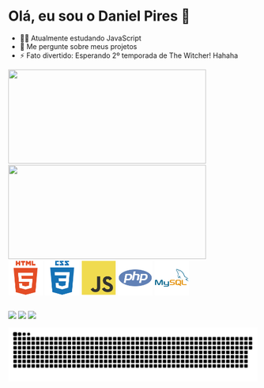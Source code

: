 <h1>Olá, eu sou o Daniel Pires 👋</h1>

<ul>
  <li>🐱‍🏍 Atualmente estudando JavaScript</li>
  <li>💬 Me pergunte sobre meus projetos</li>
  <li>⚡ Fato divertido: Esperando 2º temporada de The Witcher! Hahaha</li>
</ul>

<div>
  <a href="https://github.com/danielspires" target="_blank"></a>
  <img height="190px" width="400px" src="https://github-readme-stats.vercel.app/api?username=danielspires&count_private=true&show_icons=true&locale=pt-br&theme=material-palenight&text_color=fff">
  <img height="190px" width="400px" src="https://github-readme-stats.vercel.app/api/top-langs/?username=danielspires&layout=compact&locale=pt-br&theme=material-palenight&text_color=fff">
</div>
  
<div margin-top="50px">
  <img height="70px" width="70px" src="https://github.com/devicons/devicon/blob/master/icons/html5/html5-plain-wordmark.svg">
  <img height="70px" width="70px" src="https://github.com/devicons/devicon/blob/master/icons/css3/css3-plain-wordmark.svg">
  <img height="70px" width="70px" src="https://github.com/devicons/devicon/blob/master/icons/javascript/javascript-original.svg">
  <img height="70px" width="70px" src="https://github.com/devicons/devicon/blob/master/icons/php/php-plain.svg">
  <img height="70px" width="70px" src="https://github.com/devicons/devicon/blob/master/icons/mysql/mysql-original-wordmark.svg">
</div>
  
  ##

<div>
  <a href="https://www.twitter.com/gandroid1" target="_blank"><img src="https://img.shields.io/badge/Twitter-1DA1F2?style=for-the-badge&logo=twitter&logoColor=white"></a>
  <a href="https://www.linkedin.com/in/daniel-pires-a65502213/" target="_blank"><img src="https://img.shields.io/badge/LinkedIn-0077B5?style=for-the-badge&logo=linkedin&logoColor=white"></a>
  <a href="https://mail.google.com/mail/u/0/#inbox?compose=GTvVlcSKjRRPhChzCXCJcVMfNzhvzrqVfDQWsKBgGXfzBhWPtVwWXcqLTGRTbTBqzJtBvHhNmfxGh" target="_blank"><img src="https://img.shields.io/badge/Gmail-D14836?style=for-the-badge&logo=gmail&logoColor=white"></a>
</div>

![Snake animation](https://github.com/danielspires/danielspires/blob/output/github-contribution-grid-snake.svg)
<!--
**danielspires/danielspires** is a ✨ _special_ ✨ repository because its `README.md` (this file) appears on your GitHub profile.

Here are some ideas to get you started:

- 🔭 I’m currently working on ...
- 🌱 I’m currently learning ...
- 👯 I’m looking to collaborate on ...
- 🤔 I’m looking for help with ...
- 💬 Ask me about ...
- 📫 How to reach me: ...
- 😄 Pronouns: ...
- ⚡ Fun fact: ...
-->
